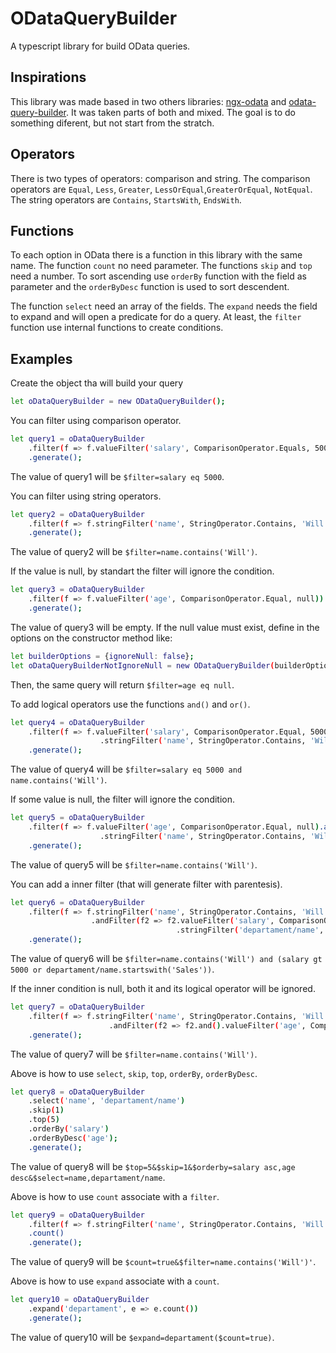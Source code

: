 # ODataQueryBuilder
A typescript library for build OData queries.

## Inspirations
This library was made based in two others libraries: 
<a href="https://github.com/skynet2/ngx-odata">ngx-odata</a>
and 
<a href="https://github.com/jaredmahan/odata-query-builder">odata-query-builder</a>. It was taken parts of both and mixed. The goal is to do something diferent, but not start from the stratch.

## Operators
There is two types of operators: comparison and string.
The comparison operators are `Equal`, `Less`, `Greater`, `LessOrEqual`,`GreaterOrEqual`,  `NotEqual`. The string operators are `Contains`, `StartsWith`, `EndsWith`.

## Functions
To each option in OData there is a function in this library with the same name. The function `count` no need parameter. The functions `skip` and `top` need a number. To sort ascending use `orderBy` function with the field as parameter and the `orderByDesc` function is used to sort descendent.

The function `select` need an array of the fields. The `expand` needs the field to expand and will open a predicate for do a query. At least, the `filter` function use internal functions to create conditions.

## Examples
Create the object tha will build your query
```bash
let oDataQueryBuilder = new ODataQueryBuilder();
```

You can filter using comparison operator.
```bash
let query1 = oDataQueryBuilder
    .filter(f => f.valueFilter('salary', ComparisonOperator.Equals, 5000))
    .generate();
```
The value of query1 will be `$filter=salary eq 5000`.

You can filter using string operators.
```bash
let query2 = oDataQueryBuilder
    .filter(f => f.stringFilter('name', StringOperator.Contains, 'Will'))
    .generate();
```
The value of query2 will be `$filter=name.contains('Will')`.

If the value is null, by standart the filter will ignore the condition.
```bash
let query3 = oDataQueryBuilder
    .filter(f => f.valueFilter('age', ComparisonOperator.Equal, null))
    .generate();
```
The value of query3 will be empty. If the null value must exist, define in the options on the constructor method like:
```bash
let builderOptions = {ignoreNull: false};
let oDataQueryBuilderNotIgnoreNull = new ODataQueryBuilder(builderOptions);
```
Then, the same query will return `$filter=age eq null`.

To add logical operators use the functions `and()` and `or()`.
```bash
let query4 = oDataQueryBuilder
    .filter(f => f.valueFilter('salary', ComparisonOperator.Equal, 5000).and()
                    .stringFilter('name', StringOperator.Contains, 'Will'))
    .generate();
```
The value of query4 will be `$filter=salary eq 5000 and name.contains('Will')`.

If some value is null, the filter will ignore the condition.
```bash
let query5 = oDataQueryBuilder
    .filter(f => f.valueFilter('age', ComparisonOperator.Equal, null).and()
                    .stringFilter('name', StringOperator.Contains, 'Will'))
    .generate();
```
The value of query5 will be `$filter=name.contains('Will')`.

You can add a inner filter (that will generate filter with parentesis).
```bash
let query6 = oDataQueryBuilder
    .filter(f => f.stringFilter('name', StringOperator.Contains, 'Will')
                  .andFilter(f2 => f2.valueFilter('salary', ComparisonOperator.Greater, 5000).or()
                                     .stringFilter('departament/name', StringOperator.StartsWith, 'Sales')))
    .generate();
```
The value of query6 will be `$filter=name.contains('Will') and (salary gt 5000 or departament/name.startswith('Sales'))`.

If the inner condition is null, both it and its logical operator will be ignored.
```bash
let query7 = oDataQueryBuilder
    .filter(f => f.stringFilter('name', StringOperator.Contains, 'Will')
                      .andFilter(f2 => f2.and().valueFilter('age', ComparisonOperator.Greater, null).or()))
    .generate();
```
The value of query7 will be `$filter=name.contains('Will')`.

Above is how to use `select`, `skip`, `top`, `orderBy`, `orderByDesc`.
```bash
let query8 = oDataQueryBuilder
    .select('name', 'departament/name')
    .skip(1)
    .top(5)
    .orderBy('salary')
    .orderByDesc('age');
    .generate();
```
The value of query8 will be `$top=5&$skip=1&$orderby=salary asc,age desc&$select=name,departament/name`.

Above is how to use `count` associate with a `filter`.
```bash
let query9 = oDataQueryBuilder
    .filter(f => f.stringFilter('name', StringOperator.Contains, 'Will'))
    .count()
    .generate();
```
The value of query9 will be `$count=true&$filter=name.contains('Will')'`.

Above is how to use `expand` associate with a `count`.
```bash
let query10 = oDataQueryBuilder
    .expand('departament', e => e.count())
    .generate();
```
The value of query10 will be `$expand=departament($count=true)`.
